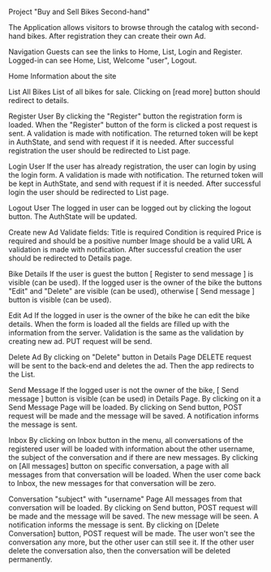 Project "Buy and Sell Bikes Second-hand" 

The Application allows visitors to browse through the catalog with second-hand bikes.
After registration they can create their own Ad.

Navigation 
Guests can see the links to Home, List, Login and Register.
Logged-in can see Home, List, Welcome "user", Logout.

Home
Information about the site

List All Bikes
List of all bikes for sale. 
Clicking on [read more] button should redirect to details.

Register User
By clicking the "Register" button the registration form is loaded. When the "Register" button of the form is clicked a post request is sent.
A validation is made with notification.
The returned token will be kept in AuthState, and send with request if it is needed.
After successful registration the user should be redirected to List page.

Login User
If the user has already registration, the user can login by using the login form. 
A validation is made with notification.
The returned token will be kept in AuthState, and send with request if it is needed.
After successful login the user should be redirected to List page.

Logout User
The logged in user can be logged out by clicking the logout button. 
The AuthState will be updated.

Create new Ad
Validate fields:
Title is required
Condition is required
Price is required and should be a positive number
Image should be a valid URL
A validation is made with notification.
After successful creation the user should be redirected to Details page.

Bike Details
If the user is guest the button [ Register to send message ] is visible (can be used).
If the logged user is the owner of the bike the buttons "Edit" and "Delete" are visible (can be used), otherwise [ Send message ] button is visible (can be used).

Edit Ad
If the logged in user is the owner of the bike he can edit the bike details. When the form is loaded all the fields are filled up with the information from the server. Validation is the same as the validation by creating new ad. PUT request will be send.

Delete Ad
By clicking on "Delete" button in Details Page DELETE request will be sent to the back-end and deletes the ad. Then the app redirects to the List.

Send Message
If the logged user is not the owner of the bike, [ Send message ] button is visible (can be used) in Details Page. By clicking on it a Send Message Page will be loaded.
By clicking on Send button, POST request will be made and the message will be saved.
A notification informs the message is sent.

Inbox
By clicking on Inbox button in the menu, all conversations of the registered user will be loaded with information about the other username, the subject of the conversation and if there are new messages.
By clicking on [All messages] button on specific conversation, a page with all messages from that conversation will be loaded. When the user come back to Inbox, the new messages for that conversation will be zero.

Conversation "subject" with "username" Page
All messages from that conversation will be loaded. 
By clicking on Send button, POST request will be made and the message will be saved.
The new message will be seen.
A notification informs the message is sent.
By clicking on [Delete Conversation] button, POST request will be made.
The user won't see the conversation any more, but the other user can still see it.
If the other user delete the conversation also, then the conversation will be deleted permanently.




